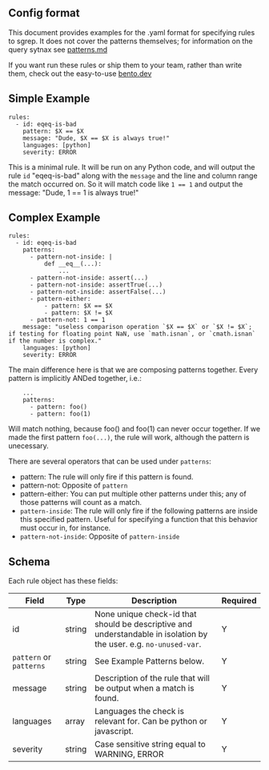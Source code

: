## Config format

This document provides examples for the .yaml format for specifying rules to sgrep. It does not cover the patterns themselves; for information on the query sytnax see [patterns.md](patterns.md)

If you want run these rules or ship them to your team, rather than write them, check out the easy-to-use [bento.dev](https://bento.dev)

## Simple Example

```
rules:
  - id: eqeq-is-bad
    pattern: $X == $X
    message: "Dude, $X == $X is always true!"
    languages: [python]
    severity: ERROR
```

This is a minimal rule. It will be run on any Python code, and will output the rule `id` "eqeq-is-bad" along with the `message` and the line and column range the match occurred on. So it will match code like `1 == 1` and output the message: "Dude, 1 == 1 is always true!"

## Complex Example
```
rules:
  - id: eqeq-is-bad
    patterns:
      - pattern-not-inside: |
          def __eq__(...): 
              ...
      - pattern-not-inside: assert(...)
      - pattern-not-inside: assertTrue(...)
      - pattern-not-inside: assertFalse(...)
      - pattern-either:
          - pattern: $X == $X
          - pattern: $X != $X
      - pattern-not: 1 == 1
    message: "useless comparison operation `$X == $X` or `$X != $X`; if testing for floating point NaN, use `math.isnan`, or `cmath.isnan` if the number is complex."
    languages: [python]
    severity: ERROR
```

The main difference here is that we are composing patterns together. Every pattern is implicitly ANDed together, i.e.: 

```
    ...
    patterns:
      - pattern: foo()
      - pattern: foo(1)
```

Will match nothing, because foo() and foo(1) can never occur together. If we made the first pattern `foo(...)`, the rule will work, although the pattern is unecessary.

There are several operators that can be used under `patterns`:

- pattern: The rule will only fire if this pattern is found.
- pattern-not: Opposite of `pattern`
- pattern-either: You can put multiple other patterns under this; any of those patterns will count as a match.
- `pattern-inside`: The rule will only fire if the following patterns are inside this specified pattern. Useful for specifying a function that this behavior must occur in, for instance.
- `pattern-not-inside`: Opposite of `pattern-inside`

## Schema

Each rule object has these fields:

| Field     | Type          | Description                                                                                                        | Required |
| --------- | ------------- | ------------------------------------------------------------------------------------------------------------------ | -------- |
| id        | string        | None unique check-id that should be descriptive and understandable in isolation by the user. e.g. `no-unused-var`. | Y        |
| `pattern` or `patterns`   | string        | See Example Patterns below.                                                                                        | Y        |
| message   | string        | Description of the rule that will be output when a match is found.                                                 | Y        |
| languages | array<string> | Languages the check is relevant for. Can be python or javascript.                                                  | Y        |
| severity  | string        | Case sensitive string equal to WARNING, ERROR                                                                  | Y        |
